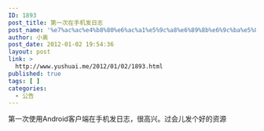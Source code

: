 ```yaml
---
ID: 1893
post_title: 第一次在手机发日志
post_name: '%e7%ac%ac%e4%b8%80%e6%ac%a1%e5%9c%a8%e6%89%8b%e6%9c%ba%e5%8f%91%e6%97%a5%e5%bf%97'
author: 小奥
post_date: 2012-01-02 19:54:36
layout: post
link: >
  http://www.yushuai.me/2012/01/02/1893.html
published: true
tags: [ ]
categories:
  - 公告
---
```

第一次使用Android客户端在手机发日志，很高兴。过会儿发个好的资源